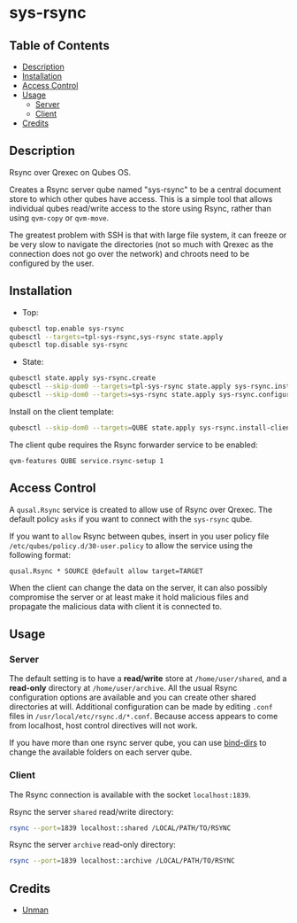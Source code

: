 # sys-rsync

## Table of Contents

* [Description](#description)
* [Installation](#installation)
* [Access Control](#access-control)
* [Usage](#usage)
  * [Server](#server)
  * [Client](#client)
* [Credits](#credits)

## Description

Rsync over Qrexec on Qubes OS.

Creates a Rsync server qube named "sys-rsync" to be a central document
store to which other qubes have access. This is a simple tool that allows
individual qubes read/write access to the store using Rsync, rather than using
`qvm-copy` or `qvm-move`.

The greatest problem with SSH is that with large file system, it can freeze
or be very slow to navigate the directories (not so much with Qrexec as the
connection does not go over the network) and chroots need to be configured by
the user.

## Installation

- Top:
```sh
qubesctl top.enable sys-rsync
qubesctl --targets=tpl-sys-rsync,sys-rsync state.apply
qubesctl top.disable sys-rsync
```

- State:
```sh
qubesctl state.apply sys-rsync.create
qubesctl --skip-dom0 --targets=tpl-sys-rsync state.apply sys-rsync.install
qubesctl --skip-dom0 --targets=sys-rsync state.apply sys-rsync.configure
```

Install on the client template:
```sh
qubesctl --skip-dom0 --targets=QUBE state.apply sys-rsync.install-client
```

The client qube requires the Rsync forwarder service to be enabled:
```
qvm-features QUBE service.rsync-setup 1
```

## Access Control

A `qusal.Rsync` service is created to allow use of Rsync over Qrexec. The
default policy `asks` if you want to connect with the `sys-rsync` qube.

If you want to `allow` Rsync between qubes, insert in you user policy file
`/etc/qubes/policy.d/30-user.policy` to allow the service using the following
format:
```qrexecpolicy
qusal.Rsync * SOURCE @default allow target=TARGET
```

When the client can change the data on the server, it can also possibly
compromise the server or at least make it hold malicious files and propagate
the malicious data with client it is connected to.

## Usage

### Server

The default setting is to have a **read/write** store at `/home/user/shared`,
and a **read-only** directory at `/home/user/archive`. All the usual Rsync
configuration options are available and you can create other shared
directories at will. Additional configuration can be made by editing `.conf`
files in `/usr/local/etc/rsync.d/*.conf`. Because access appears to come from
localhost, host control directives will not work.

If you have more than one rsync server qube, you can use
[bind-dirs](https://www.qubes-os.org/doc/bind-dirs/) to change the available
folders on each server qube.

### Client

The Rsync connection is available with the socket `localhost:1839`.

Rsync the server `shared` read/write directory:
```sh
rsync --port=1839 localhost::shared /LOCAL/PATH/TO/RSYNC
```

Rsync the server `archive` read-only directory:
```sh
rsync --port=1839 localhost::archive /LOCAL/PATH/TO/RSYNC
```

## Credits

- [Unman](https://github.com/unman/qubes-sync)
